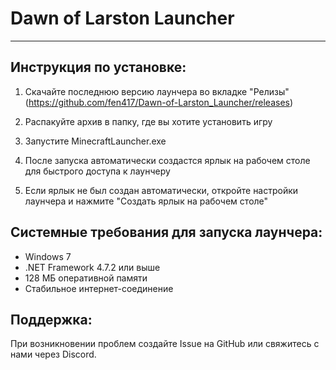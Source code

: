 # Dawn of Larston Launcher

_________________________________

## Инструкция по установке:

1. Скачайте последнюю версию лаунчера во вкладке "Релизы" (https://github.com/fen417/Dawn-of-Larston_Launcher/releases)

2. Распакуйте архив в папку, где вы хотите установить игру

3. Запустите MinecraftLauncher.exe

4. После запуска автоматически создастся ярлык на рабочем столе для быстрого доступа к лаунчеру

5. Если ярлык не был создан автоматически, откройте настройки лаунчера и нажмите "Создать ярлык на рабочем столе"


## Системные требования для запуска лаунчера:

- Windows 7
- .NET Framework 4.7.2 или выше
- 128 МБ оперативной памяти
- Стабильное интернет-соединение

## Поддержка:

При возникновении проблем создайте Issue на GitHub или свяжитесь с нами через Discord.
